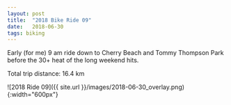```yaml
---
layout: post
title:  "2018 Bike Ride 09"
date:   2018-06-30
tags: biking
---
```


Early (for me) 9 am ride down to Cherry Beach and Tommy Thompson Park before the 30+ heat of the long weekend hits.

Total trip distance: 16.4 km

![2018 Ride 09]({{ site.url }}/images/2018-06-30_overlay.png){:width="600px"}

